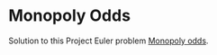 # Monopoly Odds

Solution to this Project Euler problem [Monopoly odds](https://projecteuler.net/problem=84).